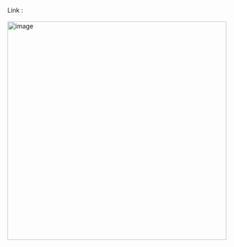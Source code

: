 Link :
<br/>
<br/>
<img width="494" alt="image" src="https://github.com/Sandunjayasekar/Circular-progress-bar/assets/73893725/848ceec1-7013-46b1-b092-780edd2b13b1">
